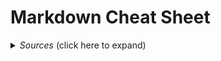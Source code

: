 # Markdown Cheat Sheet

<details>
  <summary>
    <i>Sources</i> (click here to expand)
  </summary>

- [The Markdown Guide](https://www.markdownguide.org)! and [The Markdown Guide on Github](https://github.com/mattcone/markdown-guide), The comprehensive Markdown reference guide.
- [GitHub Docs - Basic writing and formatting syntax](https://docs.github.com/en/get-started/writing-on-github/getting-started-with-writing-and-formatting-on-github/basic-writing-and-formatting-syntax), Create sophisticated formatting for your prose and code on GitHub with simple syntax.
- [mattcone/book.md](https://github.com/mattcone/markdown-guide/blob/master/cheat-sheet.md) - The Markdown Guide book includes everything you need to get started and master Markdown syntax.
- [mattcone/cheat-sheet.md](https://github.com/mattcone/markdown-guide/blob/master/cheat-sheet.md) - This Markdown cheat sheet provides a quick overview of all the Markdown syntax elements.
- [mattcone/hacks.md](https://github.com/mattcone/markdown-guide/blob/master/hacks.md) - This page provides tips and tricks for working around Markdown's limitations.
- [pierrejoubert73/markdown-details-collapsible.md](https://gist.github.com/pierrejoubert73/902cc94d79424356a8d20be2b382e1ab) - How to add a collapsible section in markdown.

<details>

A Markdown cheat sheet provides a quick overview of all the Markdown syntax elements. It can’t cover every edge case, so if you need more information about any of these elements, refer to the reference guides for [basic syntax](https://www.markdownguide.org/basic-syntax/) and [extended syntax](https://www.markdownguide.org/extended-syntax/).

## Basic Syntax

These are the elements outlined in John Gruber’s original design document. All Markdown applications support these elements.

### Heading

# H1

## H2

### H3

### Bold

**bold text**

### Italic

*italicized text*

### Blockquote

> blockquote

### Ordered List

1. First item
2. Second item
3. Third item

### Unordered List

- First item
- Second item
- Third item

### Code

`code`

### Horizontal Rule

---

### Link

[Markdown Guide](https://www.markdownguide.org)

### Image

![alt text](https://www.markdownguide.org/assets/images/tux.png)

## Extended Syntax

These elements extend the basic syntax by adding additional features. Not all Markdown applications support these elements.

### Table

| Syntax | Description |
| ----------- | ----------- |
| Header | Title |
| Paragraph | Text |

### Fenced Code Block

```
{
  "firstName": "John",
  "lastName": "Smith",
  "age": 25
}
```

### Footnote

Here's a sentence with a footnote. [^1]

[^1]: This is the footnote.

### Heading ID

### My Great Heading {#custom-id}

### Definition List

term
: definition

### Strikethrough

~~The world is flat.~~

### Task List

- [x] Write the press release
- [ ] Update the website
- [ ] Contact the media

### Emoji

That is so funny! :joy:

(See also [Copying and Pasting Emoji](https://www.markdownguide.org/extended-syntax/#copying-and-pasting-emoji))

### Highlight

I need to highlight these ==very important words==.

### Subscript

H~2~O

### Superscript

X^2^

## Extended GitHub Syntax

### Alerts

Alerts are an extension of Markdown used to emphasize critical information. On GitHub, they are displayed with distinctive colors and icons to indicate the importance of the content.

Five different types of alerts are supported:

- Note: Useful information that users should know, even when skimming content.
- Tip: Helpful advice for doing things better or more easily.
- Important: Key information users need to know to achieve their goal.
- Warning: Urgent info that needs immediate user attention to avoid problems.
- Caution: Advises about risks or negative outcomes of certain actions.

Here are the rendered alerts:

> [!NOTE]
> Highlights information that users should take into account, even when skimming.

> [!TIP]
> Optional information to help a user be more successful.

> [!IMPORTANT]
> Crucial information necessary for users to succeed.

> [!WARNING]
> Critical content demanding immediate user attention due to potential risks.

> [!CAUTION]
> Negative potential consequences of an action.

Here is how they are created:

```md
> [!NOTE]
> Highlights information that users should take into account, even when skimming.

> [!TIP]
> Optional information to help a user be more successful.

> [!IMPORTANT]
> Crucial information necessary for users to succeed.

> [!WARNING]
> Critical content demanding immediate user attention due to potential risks.

> [!CAUTION]
> Negative potential consequences of an action.
```
